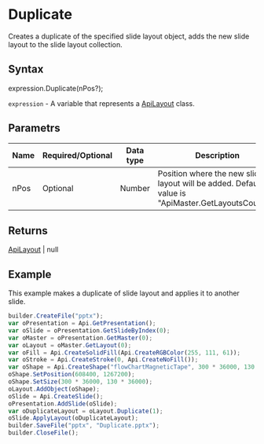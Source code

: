 # Duplicate

Creates a duplicate of the specified slide layout object, adds the new slide layout to the slide layout collection.

## Syntax

expression.Duplicate(nPos?);

`expression` - A variable that represents a [ApiLayout](../ApiLayout.md) class.

## Parametrs

| **Name** | **Required/Optional** | **Data type** | **Description** |
| ------------- | ------------- | ------------- | ------------- |
| nPos | Optional | Number | Position where the new slide layout will be added. Default value is "ApiMaster.GetLayoutsCount()". |

## Returns

[ApiLayout](../../ApiLayout/ApiLayout.md) &#124; null

## Example

This example makes a duplicate of slide layout and applies it to another slide.

```javascript
builder.CreateFile("pptx");
var oPresentation = Api.GetPresentation();
var oSlide = oPresentation.GetSlideByIndex(0);
var oMaster = oPresentation.GetMaster(0);
var oLayout = oMaster.GetLayout(0);
var oFill = Api.CreateSolidFill(Api.CreateRGBColor(255, 111, 61));
var oStroke = Api.CreateStroke(0, Api.CreateNoFill());
var oShape = Api.CreateShape("flowChartMagneticTape", 300 * 36000, 130 * 36000, oFill, oStroke);
oShape.SetPosition(608400, 1267200);
oShape.SetSize(300 * 36000, 130 * 36000);
oLayout.AddObject(oShape);
oSlide = Api.CreateSlide();
oPresentation.AddSlide(oSlide);
var oDuplicateLayout = oLayout.Duplicate(1);
oSlide.ApplyLayout(oDuplicateLayout);
builder.SaveFile("pptx", "Duplicate.pptx");
builder.CloseFile();
```